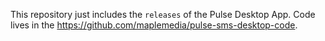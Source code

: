This repository just includes the `releases` of the Pulse Desktop App. Code lives in the https://github.com/maplemedia/pulse-sms-desktop-code.  
 
